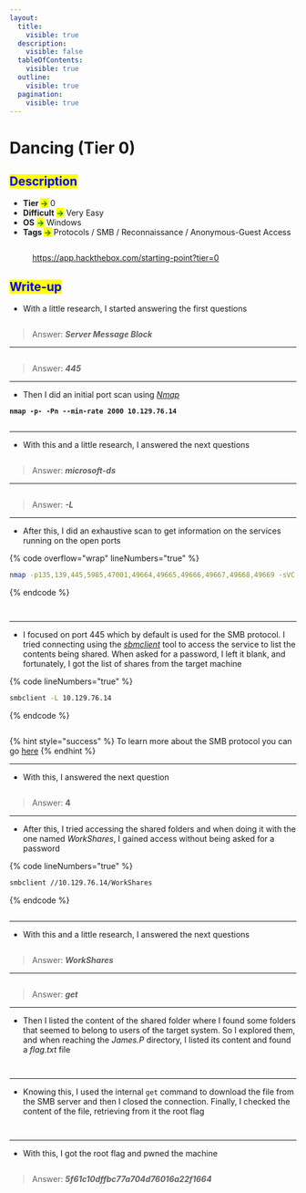 ```yaml
---
layout:
  title:
    visible: true
  description:
    visible: false
  tableOfContents:
    visible: true
  outline:
    visible: true
  pagination:
    visible: true
---
```


# Dancing (Tier 0)

## <mark style="color:blue;">Description</mark>

* **Tier&#x20;**<mark style="color:green;">**->**</mark> 0
* **Difficult** <mark style="color:green;">**->**</mark> Very Easy
* **OS** <mark style="color:green;">**->**</mark> Windows
* **Tags&#x20;**<mark style="color:green;">**->**</mark> Protocols / SMB / Reconnaissance / Anonymous-Guest Access

<figure><img src="../../.gitbook/assets/image (21) (1) (1).png" alt=""><figcaption><p><a href="https://app.hackthebox.com/starting-point?tier=0">https://app.hackthebox.com/starting-point?tier=0</a></p></figcaption></figure>

## <mark style="color:blue;">Write-up</mark>

* With a little research, I started answering the first questions

<figure><img src="../../.gitbook/assets/image (68) (1).png" alt=""><figcaption></figcaption></figure>

> Answer: _**Server Message Block**_

***

<figure><img src="../../.gitbook/assets/image (69) (1).png" alt=""><figcaption></figcaption></figure>

> Answer: _**445**_

***

* Then I did an initial port scan using [_Nmap_](../../networks/tools-and-utilities.md#nmap)

<pre class="language-bash" data-line-numbers><code class="lang-bash"><strong>nmap -p- -Pn --min-rate 2000 10.129.76.14
</strong></code></pre>

<div data-full-width="false"><figure><img src="../../.gitbook/assets/image (71) (1).png" alt=""><figcaption></figcaption></figure></div>

***

* With this and a little research, I answered the next questions

<figure><img src="../../.gitbook/assets/image (70) (1).png" alt=""><figcaption></figcaption></figure>

> Answer: _**microsoft-ds**_

***

<figure><img src="../../.gitbook/assets/image (72) (1).png" alt=""><figcaption></figcaption></figure>

> Answer: _**-L**_

***

* After this, I did an exhaustive scan to get information on the services running on the open ports

{% code overflow="wrap" lineNumbers="true" %}
```bash
nmap -p135,139,445,5985,47001,49664,49665,49666,49667,49668,49669 -sVC 10.129.76.14
```
{% endcode %}

<figure><img src="../../.gitbook/assets/image (74) (1).png" alt=""><figcaption></figcaption></figure>

<figure><img src="../../.gitbook/assets/image (75) (1).png" alt=""><figcaption></figcaption></figure>

***

* I focused on port 445 which by default is used for the SMB protocol. I tried connecting using the [_sbmclient_](../../networks/tools-and-utilities.md#smbclient) tool to access the service to list the contents being shared. When asked for a password, I left it blank, and fortunately, I got the list of shares from the target machine

{% code lineNumbers="true" %}
```bash
smbclient -L 10.129.76.14 
```
{% endcode %}

<figure><img src="../../.gitbook/assets/image (76) (1).png" alt=""><figcaption></figcaption></figure>

{% hint style="success" %}
To learn more about the SMB protocol you can go [here](../../networks/protocols/smb.md)
{% endhint %}

***

* With this, I answered the next question

<figure><img src="../../.gitbook/assets/image (73) (1).png" alt=""><figcaption></figcaption></figure>

> Answer: **4**

***

* After this, I tried accessing the shared folders and when doing it with the one named _WorkShares_, I gained access without being asked for a password

{% code lineNumbers="true" %}
```bash
smbclient //10.129.76.14/WorkShares
```
{% endcode %}

<figure><img src="../../.gitbook/assets/image (77) (1).png" alt=""><figcaption></figcaption></figure>

***

* With this and a little research, I answered the next questions

<figure><img src="../../.gitbook/assets/image (79) (1).png" alt=""><figcaption></figcaption></figure>

> Answer: _**WorkShares**_

***

<figure><img src="../../.gitbook/assets/image (85) (1).png" alt=""><figcaption></figcaption></figure>

> Answer: _**get**_

***

* Then I listed the content of the shared folder where I found some folders that seemed to belong to users of the target system. So I explored them, and when reaching the _James.P_ directory, I listed its content and found a _flag.txt_ file

<figure><img src="../../.gitbook/assets/image (80) (1).png" alt=""><figcaption></figcaption></figure>

<figure><img src="../../.gitbook/assets/image (81) (1).png" alt=""><figcaption></figcaption></figure>

***

* Knowing this, I used the internal `get` command to download the file from the SMB server and then I closed the connection. Finally, I checked the content of the file, retrieving from it the root flag

<figure><img src="../../.gitbook/assets/image (82) (1).png" alt=""><figcaption></figcaption></figure>

<figure><img src="../../.gitbook/assets/image (83) (1).png" alt=""><figcaption></figcaption></figure>

***

* With this, I got the root flag and pwned the machine

<figure><img src="../../.gitbook/assets/image (84) (1).png" alt=""><figcaption></figcaption></figure>

> Answer: _**5f61c10dffbc77a704d76016a22f1664**_
